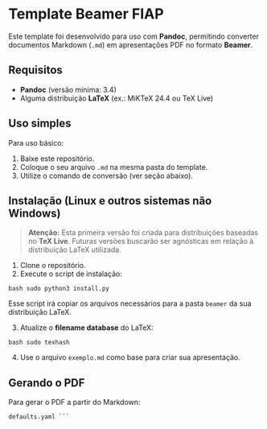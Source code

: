 # Template Beamer FIAP

Este template foi desenvolvido para uso com **Pandoc**, permitindo converter
documentos Markdown (`.md`) em apresentações PDF no formato **Beamer**.

## Requisitos

* **Pandoc** (versão mínima: 3.4)
* Alguma distribuição **LaTeX** (ex.: MiKTeX 24.4 ou TeX Live)

## Uso simples

Para uso básico:

1. Baixe este repositório.
2. Coloque o seu arquivo `.md` na mesma pasta do template.
3. Utilize o comando de conversão (ver seção abaixo).

## Instalação (Linux e outros sistemas não Windows)

> **Atenção:** Esta primeira versão foi criada para distribuições baseadas no
> **TeX Live**. Futuras versões buscarão ser agnósticas em relação à
> distribuição LaTeX utilizada.

1. Clone o repositório.
2. Execute o script de instalação:

```bash sudo python3 install.py ```

Esse script irá copiar os arquivos necessários para a pasta `beamer` da sua
distribuição LaTeX.

3. Atualize o **filename database** do LaTeX:

```bash sudo texhash ```

4. Use o arquivo `exemplo.md` como base para criar sua apresentação.

## Gerando o PDF

Para gerar o PDF a partir do Markdown:

```bash pandoc -t beamer apresentacao.md -o apresentacao.pdf --defaults
defaults.yaml ```


